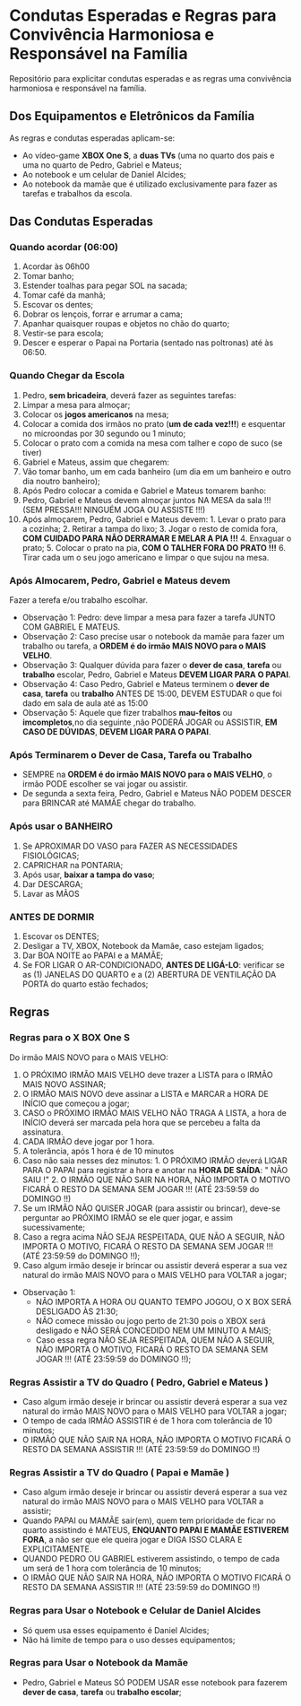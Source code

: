 # Condutas Esperadas e Regras para Convivência Harmoniosa e Responsável na Família
Repositório para explicitar condutas esperadas e as regras uma convivência harmoniosa e responsável na família.

## Dos Equipamentos e Eletrônicos da Família

As regras e condutas esperadas aplicam-se:
- Ao vídeo-game **XBOX One S**, a **duas TVs** (uma no quarto dos pais e uma no quarto de Pedro, Gabriel e Mateus;
- Ao notebook e um celular de Daniel Alcides;
- Ao notebook da mamãe que é utilizado exclusivamente para fazer as tarefas e trabalhos da escola.

## Das Condutas Esperadas

### Quando acordar (06:00)

1. Acordar às 06h00
2. Tomar banho;
3. Estender toalhas para pegar SOL na sacada;
4. Tomar café da manhã;
5. Escovar os dentes;
6. Dobrar os lençois, forrar e arrumar a cama;
7. Apanhar quaisquer roupas e objetos no chão do quarto;
8. Vestir-se para escola;
9. Descer e esperar o Papai na Portaria (sentado nas poltronas) até às 06:50.

### Quando Chegar da Escola

1. Pedro, **sem bricadeira**, deverá fazer as seguintes tarefas:
  1. Limpar a mesa para almoçar;
  2. Colocar os **jogos americanos** na mesa; 
  3. Colocar a comida dos irmãos no prato (**um de cada vez!!!**) e esquentar no microondas por 30 segundo ou 1 minuto;
  4. Colocar o prato com a comida na mesa com talher e copo de suco (se tiver)
2. Gabriel e Mateus, assim que chegarem:
  1. Vão tomar banho, um em cada banheiro (um dia em um banheiro e outro dia noutro banheiro);
3. Após Pedro colocar a comida e Gabriel e Mateus tomarem banho:
  1. Pedro, Gabriel e Mateus devem almoçar juntos NA MESA da sala !!! (SEM PRESSA!!! NINGUÉM JOGA OU ASSISTE !!!)
  2. Após almoçarem, Pedro, Gabriel e Mateus devem:
    1. Levar o prato para a cozinha;
    2. Retirar a tampa do lixo;
    3. Jogar o resto de comida fora, **COM CUIDADO PARA NÃO DERRAMAR E MELAR A PIA !!!**
    4. Enxaguar o prato;
    5. Colocar o prato na pia, **COM O TALHER FORA DO PRATO !!!**
    6. Tirar cada um o seu jogo americano e limpar o que sujou na mesa.

### Após Almocarem, Pedro, Gabriel e Mateus devem

Fazer a terefa e/ou trabalho escolhar.

- Observação 1: Pedro: deve limpar a mesa para fazer a tarefa JUNTO COM GABRIEL E MATEUS.
- Observação 2: Caso precise usar o notebook da mamãe para fazer um trabalho ou tarefa, a **ORDEM é do irmão MAIS NOVO para o MAIS VELHO**.
- Observação 3: Qualquer dúvida para fazer o **dever de casa**, **tarefa** ou **trabalho** escolar, Pedro, Gabriel e Mateus **DEVEM LIGAR PARA O PAPAI**.
- Observação 4: Caso Pedro, Gabriel e Mateus terminem o **dever de casa**, **tarefa** ou **trabalho** ANTES DE 15:00, DEVEM ESTUDAR o que foi dado em sala de aula até as 15:00
- Observação 5: Aquele que fizer trabalhos **mau-feitos** ou **imcompletos**,no dia seguinte ,não PODERÁ JOGAR ou ASSISTIR, **EM CASO DE DÚVIDAS**, **DEVEM LIGAR PARA O PAPAI**.

### Após Terminarem o Dever de Casa, Tarefa ou Trabalho

- SEMPRE na **ORDEM é do irmão MAIS NOVO para o MAIS VELHO**, o irmão PODE escolher se vai jogar ou assistir.
- De segunda a sexta feira, Pedro, Gabriel e Mateus NÃO PODEM DESCER para BRINCAR até MAMÃE chegar do trabalho.

### Após usar o BANHEIRO

1. Se APROXIMAR DO VASO para FAZER AS NECESSIDADES FISIOLÓGICAS;
2. CAPRICHAR na PONTARIA;
3. Após usar, **baixar a tampa do vaso**;
5. Dar DESCARGA;
6. Lavar as MÃOS

### ANTES DE DORMIR

1. Escovar os DENTES;
2. Desligar a TV, XBOX, Notebook da Mamãe, caso estejam ligados;
3. Dar BOA NOITE ao PAPAI e a MAMÃE;
4. Se FOR LIGAR O AR-CONDICIONADO, **ANTES DE LIGÁ-LO**: verificar se as (1) JANELAS DO QUARTO e a (2) ABERTURA DE VENTILAÇÃO DA PORTA do quarto estão fechados;

## Regras

### Regras para o X BOX One S

Do irmão MAIS NOVO para o MAIS VELHO:

1. O PRÓXIMO IRMÃO MAIS VELHO deve trazer a LISTA para o IRMÃO MAIS NOVO ASSINAR;
2. O IRMÃO MAIS NOVO deve assinar a LISTA e MARCAR a HORA DE INÍCIO que começou a jogar;
  1. CASO o PRÓXIMO IRMÃO MAIS VELHO NÃO TRAGA A LISTA, a hora de INÍCIO deverá ser marcada pela hora que se percebeu a falta da assinatura.
3. CADA IRMÃO deve jogar por 1 hora.
4. A tolerância, após 1 hora é de 10 minutos
  1. Caso não saia nesses dez minutos:
    1. O PRÓXIMO IRMÃO deverá LIGAR PARA O PAPAI para registrar a hora e anotar na **HORA DE SAÍDA**: " NÃO SAIU !"
    2. O IRMÃO QUE NÃO SAIR NA HORA, NÃO IMPORTA O MOTIVO FICARÁ O RESTO DA SEMANA SEM JOGAR !!! (ATÉ 23:59:59 do DOMINGO !!) 
5. Se um IRMÃO NÃO QUISER JOGAR (para assistir ou brincar), deve-se perguntar ao PRÓXIMO IRMÃO se ele quer jogar, e assim sucessivamente;
  1. Caso a regra acima NÃO SEJA RESPEITADA, QUE NÃO A SEGUIR, NÃO IMPORTA O MOTIVO, FICARÁ O RESTO DA SEMANA SEM JOGAR !!! (ATÉ 23:59:59 do DOMINGO !!);
  2. Caso algum irmão deseje ir brincar ou assistir deverá esperar a sua vez natural do irmão MAIS NOVO para o MAIS VELHO para VOLTAR a jogar;

- Observação 1:
  - NÃO IMPORTA A HORA OU QUANTO TEMPO JOGOU, O X BOX SERÁ DESLIGADO ÀS 21:30;
  - NÃO comece missão ou jogo perto de 21:30 pois o XBOX será desligado e NÃO SERÁ CONCEDIDO NEM UM MINUTO A MAIS;
  - Caso essa regra NÃO SEJA RESPEITADA, QUEM NÃO A SEGUIR, NÃO IMPORTA O MOTIVO, FICARÁ O RESTO DA SEMANA SEM JOGAR !!! (ATÉ 23:59:59 do DOMINGO !!);

### Regras Assistir a TV do Quadro ( Pedro, Gabriel e Mateus )

- Caso algum irmão deseje ir brincar ou assistir deverá esperar a sua vez natural do irmão MAIS NOVO para o MAIS VELHO para VOLTAR a jogar;
- O tempo de cada IRMÃO ASSISTIR é de 1 hora com tolerância de 10 minutos;
- O IRMÃO QUE NÃO SAIR NA HORA, NÃO IMPORTA O MOTIVO FICARÁ O RESTO DA SEMANA ASSISTIR !!! (ATÉ 23:59:59 do DOMINGO !!)

### Regras Assistir a TV do Quadro ( Papai e Mamãe )

- Caso algum irmão deseje ir brincar ou assistir deverá esperar a sua vez natural do irmão MAIS NOVO para o MAIS VELHO para VOLTAR a assistir;
- Quando PAPAI ou MAMÃE sair(em), quem tem prioridade de ficar no quarto assistindo é MATEUS, **ENQUANTO PAPAI E MAMÃE ESTIVEREM FORA**, a não ser que ele queira jogar e DIGA ISSO CLARA E EXPLICITAMENTE.
- QUANDO PEDRO OU GABRIEL estiverem assistindo, o tempo de cada um será de 1 hora com tolerância de 10 minutos;
- O IRMÃO QUE NÃO SAIR NA HORA, NÃO IMPORTA O MOTIVO FICARÁ O RESTO DA SEMANA ASSISTIR !!! (ATÉ 23:59:59 do DOMINGO !!)

### Regras para Usar o Notebook e Celular de Daniel Alcides

- Só quem usa esses equipamento é Daniel Alcides;
- Não há limite de tempo para o uso desses equipamentos; 

### Regras para Usar o Notebook da Mamãe

- Pedro, Gabriel e Mateus SÓ PODEM USAR esse notebook para fazerem **dever de casa**, **tarefa** ou **trabalho escolar**;


